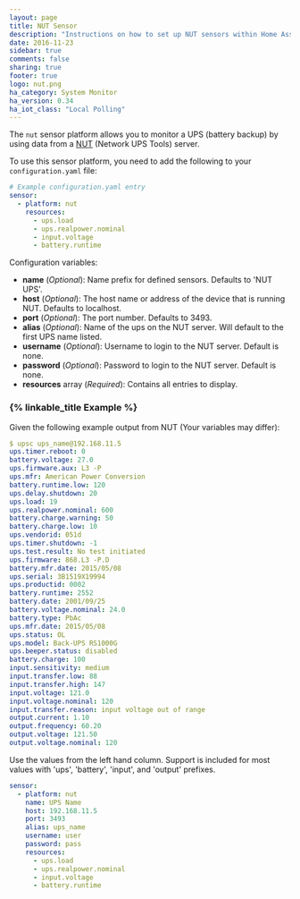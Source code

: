 ```yaml
---
layout: page
title: NUT Sensor
description: "Instructions on how to set up NUT sensors within Home Assistant."
date: 2016-11-23
sidebar: true
comments: false
sharing: true
footer: true
logo: nut.png
ha_category: System Monitor
ha_version: 0.34
ha_iot_class: "Local Polling"
---
```


The `nut` sensor platform allows you to monitor a UPS (battery backup) by using data from a [NUT](http://networkupstools.org/) (Network UPS Tools) server.

To use this sensor platform, you need to add the following to your `configuration.yaml` file:

```yaml
# Example configuration.yaml entry
sensor:
  - platform: nut
    resources:
      - ups.load
      - ups.realpower.nominal
      - input.voltage
      - battery.runtime
```

Configuration variables:

- **name** (*Optional*): Name prefix for defined sensors. Defaults to 'NUT UPS'.
- **host** (*Optional*): The host name or address of the device that is running NUT. Defaults to localhost.
- **port** (*Optional*): The port number. Defaults to 3493.
- **alias** (*Optional*): Name of the ups on the NUT server. Will default to the first UPS name listed.
- **username** (*Optional*): Username to login to the NUT server. Default is none.
- **password** (*Optional*): Password to login to the NUT server. Default is none.
- **resources** array (*Required*): Contains all entries to display.

### {% linkable_title Example  %}

Given the following example output from NUT (Your variables may differ):

```yaml
$ upsc ups_name@192.168.11.5
ups.timer.reboot: 0
battery.voltage: 27.0
ups.firmware.aux: L3 -P
ups.mfr: American Power Conversion
battery.runtime.low: 120
ups.delay.shutdown: 20
ups.load: 19
ups.realpower.nominal: 600
battery.charge.warning: 50
battery.charge.low: 10
ups.vendorid: 051d
ups.timer.shutdown: -1
ups.test.result: No test initiated
ups.firmware: 868.L3 -P.D
battery.mfr.date: 2015/05/08
ups.serial: 3B1519X19994
ups.productid: 0002
battery.runtime: 2552
battery.date: 2001/09/25
battery.voltage.nominal: 24.0
battery.type: PbAc
ups.mfr.date: 2015/05/08
ups.status: OL
ups.model: Back-UPS RS1000G
ups.beeper.status: disabled
battery.charge: 100
input.sensitivity: medium
input.transfer.low: 88
input.transfer.high: 147
input.voltage: 121.0
input.voltage.nominal: 120
input.transfer.reason: input voltage out of range
output.current: 1.10
output.frequency: 60.20
output.voltage: 121.50
output.voltage.nominal: 120
```

Use the values from the left hand column.  Support is included for most values with 'ups', 'battery', 'input', and 'output' prefixes.

```yaml
sensor:
  - platform: nut
    name: UPS Name
    host: 192.168.11.5
    port: 3493
    alias: ups_name
    username: user
    password: pass
    resources:
      - ups.load
      - ups.realpower.nominal
      - input.voltage
      - battery.runtime
```
